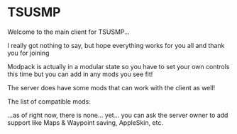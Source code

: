 # TSUSMP
Welcome to the main client for TSUSMP...

I really got nothing to say, but hope everything works for you all and
thank you for joining

Modpack is actually in a modular state so you have to set your own controls this time but you can add in any mods you see fit!

The server does have some mods that can work with the client as well!

The list of compatible mods:


 ...as of right now, there is none... yet... 
    you can ask the server owner to add support like
    Maps & Waypoint saving, AppleSkin, etc. 

